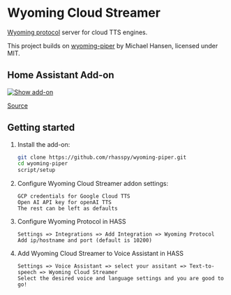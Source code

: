 # Wyoming Cloud Streamer

[Wyoming protocol](https://github.com/rhasspy/wyoming) server for cloud TTS engines.

This project builds on [wyoming-piper](https://github.com/rhasspy/wyoming-piper) by Michael Hansen, licensed under MIT.

## Home Assistant Add-on

[![Show add-on](https://my.home-assistant.io/badges/supervisor_addon.svg)](https://my.home-assistant.io/redirect/supervisor_addon/?addon=core_piper)

[Source](https://github.com/home-assistant/addons/tree/master/piper)

## Getting started

1. Install the add-on:

    ``` sh
    git clone https://github.com/rhasspy/wyoming-piper.git
    cd wyoming-piper
    script/setup
    ```

1. Configure Wyoming Cloud Streamer addon settings:
    ```
    GCP credentials for Google Cloud TTS
    Open AI API key for openAI TTS
    The rest can be left as defaults
    ```

1. Configure Wyoming Protocol in HASS
    ```
    Settings => Integrations => Add Integration => Wyoming Protocol
    Add ip/hostname and port (default is 10200)
    ```

1. Add Wyoming Cloud Streamer to Voice Assistant in HASS
    ```
    Settings => Voice Assistant => select your assitant => Text-to-speech => Wyoming Cloud Streamer
    Select the desired voice and language settings and you are good to go!
    ```
